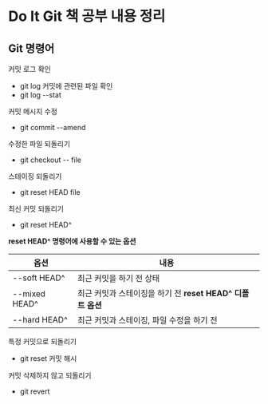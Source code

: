 # Do It Git 책 공부 내용 정리

## Git 명령어

커밋 로그 확인
- git log
커밋에 관련된 파일 확인
- git log --stat

커밋 메시지 수정
- git commit --amend

수정한 파일 되돌리기
- git checkout -- file

스테이징 되돌리기
- git reset HEAD file

최신 커밋 되돌리기
- git reset HEAD^

**reset HEAD^ 명령어에 사용할 수 있는 옵션**  

옵션  | 내용 
----- | ----- 
--soft HEAD^ | 최근 커밋을 하기 전 상태 
--mixed HEAD^ | 최근 커밋과 스테이징을 하기 전 **reset HEAD^ 디폴트 옵션**
--hard HEAD^ | 최근 커밋과 스테이징, 파일 수정을 하기 전

특정 커밋으로 되돌리기
- git reset 커밋 해시

커밋 삭제하지 않고 되돌리기
- git revert
